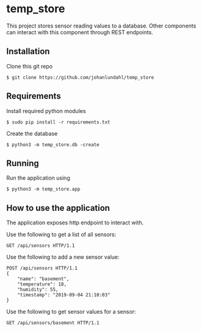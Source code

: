 # temp_store
This project stores sensor reading values to a database. Other components can interact with this component through REST endpoints.


## Installation

Clone this git repo

```
$ git clone https://github.com/johanlundahl/temp_store
```


## Requirements
Install required python modules

```
$ sudo pip install -r requirements.txt
```

Create the database 
```
$ python3 -m temp_store.db -create
```


## Running
Run the application using
```
$ python3 -m temp_store.app
```

## How to use the application
The application exposes http endpoint to interact with. 

Use the following to get a list of all sensors:
```
GET /api/sensors HTTP/1.1
```

Use the following to add a new sensor value:
```
POST /api/sensors HTTP/1.1
{
	"name": "basement",
	"temperature": 18,
	"humidity": 55,
	"timestamp": "2019-09-04 21:10:03"
}
```

Use the following to get sensor values for a sensor:
```
GET /api/sensors/basement HTTP/1.1
```